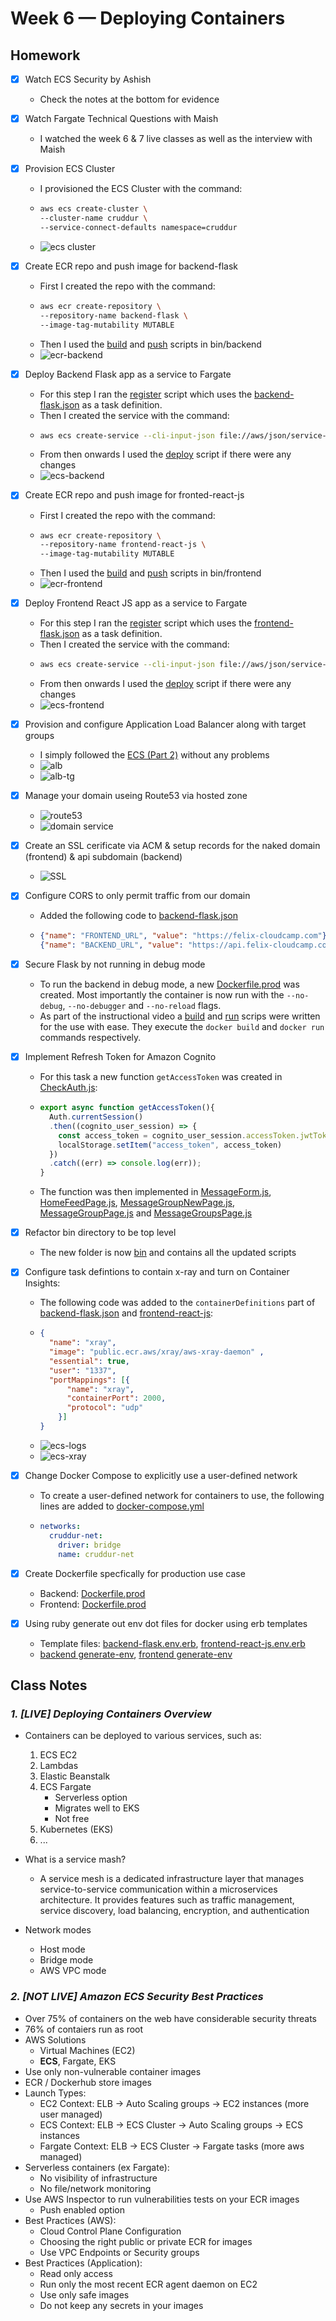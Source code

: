 # Week 6 — Deploying Containers

## Homework

- [x] Watch ECS Security by Ashish
  - Check the notes at the bottom for evidence 

- [x] Watch Fargate Technical Questions with Maish
  - I watched the week 6 & 7 live classes as well as the interview with Maish
  
- [x] Provision ECS Cluster
  - I provisioned the ECS Cluster with the command:
  - ```sh
    aws ecs create-cluster \
    --cluster-name cruddur \
    --service-connect-defaults namespace=cruddur
    ```
  - ![ecs cluster](./assets/week6/week6-ecs.PNG)

- [x] Create ECR repo and push image for backend-flask
  - First I created the repo with the command:
  - ```sh
    aws ecr create-repository \
    --repository-name backend-flask \
    --image-tag-mutability MUTABLE
    ```
  - Then  I used the [build](./../bin/backend/build) and [push](./../bin/backend/push) scripts in bin/backend
  - ![ecr-backend](./assets/week6/week6-ecr-backend.PNG)
  
- [x] Deploy Backend Flask app as a service to Fargate
  - For this step I ran the [register](./../bin/backend/register) script which uses the [backend-flask.json](./../aws/task-definitions/backend-flask.json) as a task definition. 
  - Then I created the service with the command:
  - ```sh
    aws ecs create-service --cli-input-json file://aws/json/service-backend-flask.json
    ```
  - From then onwards I used the [deploy](./../bin/backend/deploy) script if there were any changes
  - ![ecs-backend](./assets/week6/week6-ecs-backend.PNG)

- [x] Create ECR repo and push image for fronted-react-js
  - First I created the repo with the command:
  - ```sh
    aws ecr create-repository \
    --repository-name frontend-react-js \
    --image-tag-mutability MUTABLE
    ```
  - Then  I used the [build](./../bin/frontend/build) and [push](./../bin/frontend/push) scripts in bin/frontend
  - ![ecr-frontend](./assets/week6/week6-ecr-frontend.PNG)


- [x] Deploy Frontend React JS app as a service to Fargate
  - For this step I ran the [register](./../bin/frontend/register) script which uses the [frontend-flask.json](./../aws/task-definitions/frontend-react-js.json) as a task definition. 
  - Then I created the service with the command:
  - ```sh
    aws ecs create-service --cli-input-json file://aws/json/service-frontend-react-js.json
    ```
  - From then onwards I used the [deploy](./../bin/frontend/deploy) script if there were any changes
  - ![ecs-frontend](./assets/week6/week6-ecs-frontend.PNG)

- [x] Provision and configure Application Load Balancer along with target groups
  - I simply followed the [ECS (Part 2)](https://www.youtube.com/watch?v=HHmpZ5hqh1I&list=PLBfufR7vyJJ7k25byhRXJldB5AiwgNnWv&index=60) without any problems
  - ![alb](./assets/week6/week6-alb.PNG)
  - ![alb-tg](./assets/week6/week6-alb-tg.PNG)
  
- [x] Manage your domain useing Route53 via hosted zone
  - ![route53](./assets/week6/week6-route53.PNG)
  - ![domain service](./assets/week6/week6-route53-ns.PNG)

- [x] Create an SSL cerificate via ACM & setup records for the naked domain (frontend) & api subdomain (backend)
  - ![SSL](./assets/week6/week6-ssl.PNG)

- [x] Configure CORS to only permit traffic from our domain
  - Added the following code to [backend-flask.json](./../aws/task-definitions/backend-flask.json)
  - ```json
    {"name": "FRONTEND_URL", "value": "https://felix-cloudcamp.com"},
    {"name": "BACKEND_URL", "value": "https://api.felix-cloudcamp.com"},
    ```
  
- [x] Secure Flask by not running in debug mode
  - To run the backend in debug mode, a new [Dockerfile.prod](./../backend-flask/Dockerfile.prod) was created. Most importantly the container is now run with the `--no-debug`,   `--no-debugger` and `--no-reload` flags.
  - As part of the instructional video a [build](./../bin/backend/build) and [run](./../bin/backend/run) scrips were written for the use with ease. They execute the `docker build` and `docker run` commands respectively.
  
- [x] Implement Refresh Token for Amazon Cognito
  - For this task a new function `getAccessToken` was created in [CheckAuth.js](./../frontend-react-js/src/lib/CheckAuth.js):
  - ```js
    export async function getAccessToken(){
      Auth.currentSession()
      .then((cognito_user_session) => {
        const access_token = cognito_user_session.accessToken.jwtToken
        localStorage.setItem("access_token", access_token)
      })
      .catch((err) => console.log(err));
    }
    ```
  - The function was then implemented in [MessageForm.js](./../frontend-react-js/src/components/MessageForm.js), [HomeFeedPage.js](./../frontend-react-js/src/pages/HomeFeedPage.js), [MessageGroupNewPage.js](./../frontend-react-js/src/pages/MessageGroupNewPage.js), [MessageGroupPage.js](./../frontend-react-js/src/pages/MessageGroupPage.js) and [MessageGroupsPage.js](./../frontend-react-js/src/pages/MessageGroupsPage.js)

- [x] Refactor bin directory to be top level
  - The new folder is now [bin](./../bin/) and contains all the updated scripts

- [x] Configure task defintions to contain x-ray and turn on Container Insights:
  - The following code was added to the `containerDefinitions` part of [backend-flask.json](./../aws/task-definitions/backend-flask.json) and [frontend-react-js](./../aws/task-definitions/frontend-react-js.json):
  - ```json
    {
      "name": "xray",
      "image": "public.ecr.aws/xray/aws-xray-daemon" ,
      "essential": true, 
      "user": "1337",
      "portMappings": [{
          "name": "xray",
          "containerPort": 2000,
          "protocol": "udp"
        }]
    }
    ```
  - ![ecs-logs](./assets/week6/week6-ecs-logs.PNG)
  - ![ecs-xray](./assets/week6/week6-ecs-xray.PNG)


- [x] Change Docker Compose to explicitly use a user-defined network 
  - To create a user-defined network for containers to use, the following lines are added to [docker-compose.yml](./../docker-compose.yml)
  - ```yml
    networks: 
      cruddur-net:
        driver: bridge
        name: cruddur-net
    ```
  
- [x] Create Dockerfile specfically for production use case
  - Backend: [Dockerfile.prod](./../backend-flask/Dockerfile.prod)
  - Frontend: [Dockerfile.prod](./../frontend-react-js/Dockerfile.prod)

- [x] Using ruby generate out env dot files for docker using erb templates
  - Template files: [backend-flask.env.erb](./../erb/backend-flask.env.erb), [frontend-react-js.env.erb](./../erb/frontend-react-js.env.erb)
  - [backend generate-env](./../bin/backend/generate-env), [frontend generate-env](./../bin/frontend/generate-env)


## Class Notes

### _1. [LIVE] Deploying Containers Overview_

- Containers can be deployed to various services, such as:
    1. ECS EC2
    2. Lambdas
    3. Elastic Beanstalk
    4. ECS Fargate
        - Serverless option
        - Migrates well to EKS
        - Not free 
    5. Kubernetes (EKS)
    6. ...

- What is a service mash?
  - A service mesh is a dedicated infrastructure layer that manages service-to-service communication within a microservices architecture. It provides features such as traffic management, service discovery, load balancing, encryption, and authentication

- Network modes
  - Host mode
  - Bridge mode
  - AWS VPC mode

### _2. [NOT LIVE] Amazon ECS Security Best Practices_

- Over 75% of containers on the web have considerable security threats
- 76% of contaiers run as root
- AWS Solutions
  - Virtual Machines (EC2)
  - **ECS**, Fargate, EKS
- Use only non-vulnerable container images
- ECR / Dockerhub store images
- Launch Types:
  - EC2 Context: ELB -> Auto Scaling groups -> EC2 instances (more user managed)
  - ECS Context: ELB -> ECS Cluster -> Auto Scaling groups -> ECS instances
  - Fargate Context: ELB -> ECS Cluster -> Fargate tasks (more aws managed)
- Serverless containers (ex Fargate):
  - No visibility of infrastructure
  - No file/network monitoring
- Use AWS Inspector to run vulnerabilities tests on your ECR images
  - Push enabled option
- Best Practices (AWS):
  - Cloud Control Plane Configuration
  - Choosing the right public or private ECR for images
  - Use VPC Endpoints or Security groups
- Best Practices (Application):
  - Read only access
  - Run only the most recent ECR agent daemon on EC2
  - Use only safe images
  - Do not keep any secrets in your images






